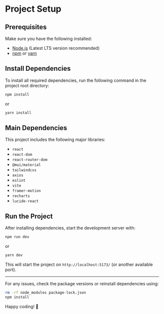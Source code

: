 # Project Setup

## Prerequisites

Make sure you have the following installed:

- [Node.js](https://nodejs.org/) (Latest LTS version recommended)
- [npm](https://www.npmjs.com/) or [yarn](https://yarnpkg.com/)

## Install Dependencies

To install all required dependencies, run the following command in the project root directory:

```sh
npm install
```

or

```sh
yarn install
```

## Main Dependencies

This project includes the following major libraries:

- `react`
- `react-dom`
- `react-router-dom`
- `@mui/material`
- `tailwindcss`
- `axios`
- `eslint`
- `vite`
- `framer-motion`
- `recharts`
- `lucide-react`

## Run the Project

After installing dependencies, start the development server with:

```sh
npm run dev
```

or

```sh
yarn dev
```

This will start the project on `http://localhost:5173/` (or another available port).

---

For any issues, check the package versions or reinstall dependencies using:

```sh
rm -rf node_modules package-lock.json
npm install
```

Happy coding! 🚀
